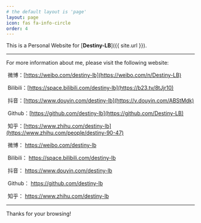 ```yaml
---
# the default layout is 'page'
layout: page 
icon: fas fa-info-circle
order: 4
---
```


This is a Personal Website for [**Destiny-LB**]({{ site.url }}).

------

For more information about me, please visit the following website:

​		微博：[https://weibo.com/destiny-lb](https://weibo.com/n/Destiny-LB)

​		Bilibili：[https://space.bilibili.com/destiny-lb](https://b23.tv/8tJjr10)

​		抖音：[https://www.douyin.com/destiny-lb](https://v.douyin.com/ABStMdk)

​		Github：[https://github.com/destiny-lb](https://github.com/Destiny-LB)

​		知乎：[https://www.zhihu.com/destiny-lb](https://www.zhihu.com/people/destiny-90-47)

​		<i class="fab fa-bilibili"></i> 微博： <a href="https://weibo.com/n/Destiny-LB" target="_blank" rel="noopener">https://weibo.com/destiny-lb

​		<i class="fab fa-bilibili"></i> Bilibili： <a href="https://b23.tv/8tJjr10" target="_blank" rel="noopener">https://space.bilibili.com/destiny-lb

​		<i class="fab fa-tiktok"></i> 抖音： <a href="https://v.douyin.com/ABStMdk" target="_blank" rel="noopener">https://www.douyin.com/destiny-lb

​		<i class="fab fa-github"></i> Github： <a href="https://github.com/Destiny-LB" target="_blank" rel="noopener">https://github.com/destiny-lb

​		<i class="fab fa-zhihu"></i> 知乎： <a href="https://www.zhihu.com/people/destiny-90-47" target="_blank" rel="noopener">https://www.zhihu.com/destiny-lb

------

Thanks for your browsing!
